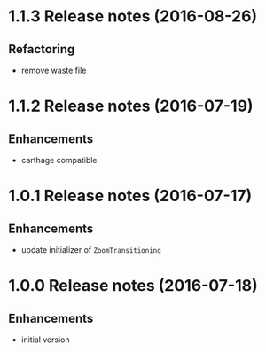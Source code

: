 # 1.1.3 Release notes (2016-08-26)

## Refactoring

- remove waste file

# 1.1.2 Release notes (2016-07-19)

## Enhancements

- carthage compatible

# 1.0.1 Release notes (2016-07-17)

## Enhancements

- update initializer of `ZoomTransitioning`

# 1.0.0 Release notes (2016-07-18)

## Enhancements

- initial version

